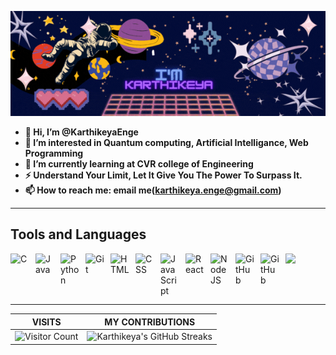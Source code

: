 <p align='center'>

![](https://raw.githubusercontent.com/KarthikeyaEnge/KarthikeyaEnge/main/readme_gif.gif)

</p>

- <b>👋 Hi, I’m @KarthikeyaEnge</b>
- <b>👀 I’m interested in Quantum computing, Artificial Intelligance, Web Programming</b>
- <b>🌱 I’m currently learning at CVR college of Engineering</b>
- <b>⚡ Understand Your Limit, Let It Give You The Power To Surpass It. </b>
- <b>📫 How to reach me: email me(karthikeya.enge@gmail.com)</b>

---
## Tools and Languages
<img align="left" alt="C" width="30px" style="padding-right:10px;" src="https://cdn.jsdelivr.net/gh/devicons/devicon/icons/c/c-line.svg" />
<img align="left" alt="Java" width="30px" style="padding-right:10px;" src="https://cdn.jsdelivr.net/gh/devicons/devicon/icons/java/java-original.svg"/>
<img align="left" alt="Python" width="30px" style="padding-right:10px;" src="https://cdn.jsdelivr.net/gh/devicons/devicon/icons/python/python-plain.svg" />
<img align="left" alt="Git" width="30px" style="padding-right:10px;" src="https://cdn.jsdelivr.net/gh/devicons/devicon/icons/git/git-original.svg" />
<img align="left" alt="HTML" width="30px" style="padding-right:10px;" src="https://cdn.jsdelivr.net/gh/devicons/devicon/icons/html5/html5-plain.svg" />
<img align="left" alt="CSS" width="30px" style="padding-right:10px;" src="https://cdn.jsdelivr.net/gh/devicons/devicon/icons/css3/css3-plain.svg" />
<img align="left" alt="JavaScript" width="30px" style="padding-right:10px;" src="https://cdn.jsdelivr.net/gh/devicons/devicon/icons/javascript/javascript-plain.svg" />
<img align="left" alt="React" width="30px" style="padding-right:10px;" src="https://cdn.jsdelivr.net/gh/devicons/devicon/icons/react/react-original.svg" />
<img align="left" alt="NodeJS" width="30px" style="padding-right:10px;" src="https://cdn.jsdelivr.net/gh/devicons/devicon/icons/nodejs/nodejs-original.svg" />
<img align="left" alt="GitHub" width="30px" style="padding-right:10px;" src="https://cdn.jsdelivr.net/gh/devicons/devicon/icons/github/github-original.svg" />
<img align="left" alt="GitHub" width="30px" style="padding-right:10px;" src="https://cdn.jsdelivr.net/gh/devicons/devicon/icons/django/django-plain.svg" />
<img style="background:white; width:30px; padding:0.3px;" src="https://cdn.jsdelivr.net/gh/devicons/devicon/icons/express/express-original.svg" />

     


<br><br>

---

|        VISITS          |        MY CONTRIBUTIONS    |
|       :-------:        |          :---------:       |
|![Visitor Count](https://profile-counter.glitch.me/karthikeyaEnge/count.svg)|![Karthikeya's GitHub Streaks](https://github-readme-streak-stats.herokuapp.com/?user=karthikeyaEnge&theme=midnight-purple\&hide_border=true)|





<!---
KarthikeyaEnge/KarthikeyaEnge is a ✨ special ✨ repository because its `README.md` (this file) appears on your GitHub profile.
You can click the Preview link to take a look at your changes.
--->
